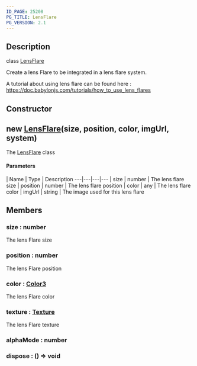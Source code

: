 ```yaml
---
ID_PAGE: 25208
PG_TITLE: LensFlare
PG_VERSION: 2.1
---
```

## Description

class [LensFlare](/classes/2.5/LensFlare)

Create a lens Flare to be integrated in a lens flare system.

A tutorial about using lens flare can be found here : https://doc.babylonjs.com/tutorials/how_to_use_lens_flares

## Constructor

## new [LensFlare](/classes/2.5/LensFlare)(size, position, color, imgUrl, system)

The [LensFlare](/classes/2.5/LensFlare) class

#### Parameters
 | Name | Type | Description
---|---|---|---
 | size | number |     The lens flare size
 | position | number |     The lens flare position
 | color | any |     The lens flare color
 | imgUrl | string |     The image used for this lens flare
## Members

### size : number

The lens Flare size

### position : number

The lens Flare position

### color : [Color3](/classes/2.5/Color3)

The lens Flare color

### texture : [Texture](/classes/2.5/Texture)

The lens Flare texture

### alphaMode : number



### dispose : () =&gt; void




